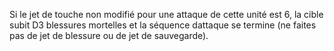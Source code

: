 Si le jet de touche non modifié pour une
attaque de cette unité est 6, la cible subit
D3 blessures mortelles et la séquence
dattaque se termine (ne faites pas de jet
de blessure ou de jet de sauvegarde).